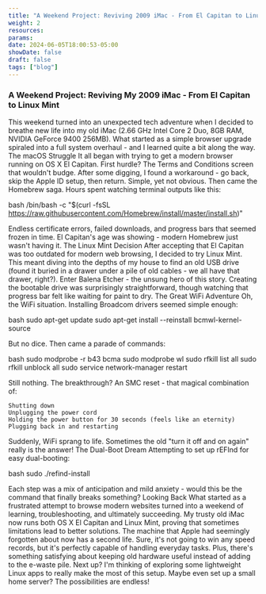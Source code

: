 ```yaml
---
title: "A Weekend Project: Reviving 2009 iMac - From El Capitan to Linux Mint"
weight: 2
resources:
params:
date: 2024-06-05T18:00:53-05:00
showDate: false
draft: false
tags: ["blog"]
---
```


### A Weekend Project: Reviving My 2009 iMac - From El Capitan to Linux Mint
This weekend turned into an unexpected tech adventure when I decided to breathe new life into my old iMac (2.66 GHz Intel Core 2 Duo, 8GB RAM, NVIDIA GeForce 9400 256MB). What started as a simple browser upgrade spiraled into a full system overhaul - and I learned quite a bit along the way.
The macOS Struggle
It all began with trying to get a modern browser running on OS X El Capitan. First hurdle? The Terms and Conditions screen that wouldn't budge. After some digging, I found a workaround - go back, skip the Apple ID setup, then return. Simple, yet not obvious. Then came the Homebrew saga. Hours spent watching terminal outputs like this:

bash
/bin/bash -c "$(curl -fsSL https://raw.githubusercontent.com/Homebrew/install/master/install.sh)"

Endless certificate errors, failed downloads, and progress bars that seemed frozen in time. El Capitan's age was showing - modern Homebrew just wasn't having it.
The Linux Mint Decision
After accepting that El Capitan was too outdated for modern web browsing, I decided to try Linux Mint. This meant diving into the depths of my house to find an old USB drive (found it buried in a drawer under a pile of old cables - we all have that drawer, right?). Enter Balena Etcher - the unsung hero of this story. Creating the bootable drive was surprisingly straightforward, though watching that progress bar felt like waiting for paint to dry.
The Great WiFi Adventure
Oh, the WiFi situation. Installing Broadcom drivers seemed simple enough:

bash
sudo apt-get update
sudo apt-get install --reinstall bcmwl-kernel-source

But no dice. Then came a parade of commands:

bash
sudo modprobe -r b43 bcma
sudo modprobe wl
sudo rfkill list all
sudo rfkill unblock all
sudo service network-manager restart

Still nothing. The breakthrough? An SMC reset - that magical combination of:

    Shutting down
    Unplugging the power cord
    Holding the power button for 30 seconds (feels like an eternity)
    Plugging back in and restarting

Suddenly, WiFi sprang to life. Sometimes the old "turn it off and on again" really is the answer!
The Dual-Boot Dream
Attempting to set up rEFInd for easy dual-booting:

bash
sudo ./refind-install

Each step was a mix of anticipation and mild anxiety - would this be the command that finally breaks something?
Looking Back
What started as a frustrated attempt to browse modern websites turned into a weekend of learning, troubleshooting, and ultimately succeeding. My trusty old iMac now runs both OS X El Capitan and Linux Mint, proving that sometimes limitations lead to better solutions. The machine that Apple had seemingly forgotten about now has a second life. Sure, it's not going to win any speed records, but it's perfectly capable of handling everyday tasks. Plus, there's something satisfying about keeping old hardware useful instead of adding to the e-waste pile. Next up? I'm thinking of exploring some lightweight Linux apps to really make the most of this setup. Maybe even set up a small home server? The possibilities are endless!
